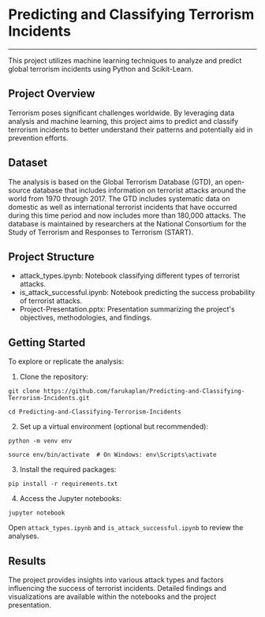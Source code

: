 # Predicting and Classifying Terrorism Incidents
---
This project utilizes machine learning techniques to analyze and predict global terrorism incidents using Python and Scikit-Learn.

## Project Overview
Terrorism poses significant challenges worldwide. By leveraging data analysis and machine learning, this project aims to predict and classify terrorism incidents to better understand their patterns and potentially aid in prevention efforts.

## Dataset
The analysis is based on the Global Terrorism Database (GTD), an open-source database that includes information on terrorist attacks around the world from 1970 through 2017. The GTD includes systematic data on domestic as well as international terrorist incidents that have occurred during this time period and now includes more than 180,000 attacks. The database is maintained by researchers at the National Consortium for the Study of Terrorism and Responses to Terrorism (START).

## Project Structure
- attack_types.ipynb: Notebook classifying different types of terrorist attacks.
- is_attack_successful.ipynb: Notebook predicting the success probability of terrorist attacks.
- Project-Presentation.pptx: Presentation summarizing the project's objectives, methodologies, and findings.

## Getting Started
To explore or replicate the analysis:
1) Clone the repository:
```git
git clone https://github.com/farukaplan/Predicting-and-Classifying-Terrorism-Incidents.git
```
```git
cd Predicting-and-Classifying-Terrorism-Incidents
```
2) Set up a virtual environment (optional but recommended):
```git
python -m venv env
```
```git
source env/bin/activate  # On Windows: env\Scripts\activate
```
3) Install the required packages:
```git
pip install -r requirements.txt
```
4) Access the Jupyter notebooks:
```git
jupyter notebook
```

Open `attack_types.ipynb` and `is_attack_successful.ipynb` to review the analyses.

## Results
The project provides insights into various attack types and factors influencing the success of terrorist incidents. Detailed findings and visualizations are available within the notebooks and the project presentation.
